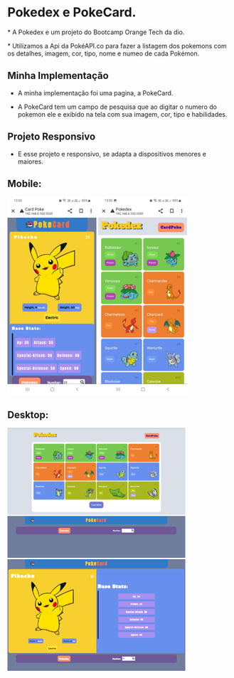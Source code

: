 # Pokedex e PokeCard.
<p>
 * A Pokedex e um projeto do Bootcamp Orange Tech da dio.
</p>
<p>
* Utilizamos a Api da PokéAPI.co para fazer a listagem dos pokemons com os detalhes, imagem, cor, tipo, nome e numeo de cada Pokémon.
</p>

## Minha Implementação

 * A minha implementação foi uma pagina, a PokeCard.
 
 
 * A PokeCard tem um campo de pesquisa que ao digitar o numero do pokemon ele e exibido na tela com sua imagem, cor, tipo e habilidades.
 
## Projeto Responsivo


 * E esse projeto e responsivo, se adapta a dispositivos menores e maiores.

## Mobile:
 <img width="200" src="assets/img/mobile 1.jpeg">
 <img width="200" src="assets/img/mobile2.jpeg">

## Desktop:
 <img width="400" src="assets/img/Captura de tela desktop.png">
 <img width="400" src="assets/img/Captura de tela pesquisa1.png">
 <img width="400" src="assets/img/Captura de tela desktop 2.png">
